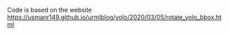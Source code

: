 Code is based on the website https://usmanr149.github.io/urmlblog/yolo/2020/03/05/rotate_yolo_bbox.html 

